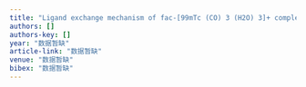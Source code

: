 ```yaml
---
title: "Ligand exchange mechanism of fac-[99mTc (CO) 3 (H2O) 3]+ complex for 99mTc-CO-MIBI radiopharmaceuticals"
authors: []
authors-key: []
year: "数据暂缺"
article-link: "数据暂缺"
venue: "数据暂缺"
bibex: "数据暂缺"
---
```

